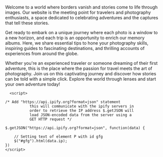Welcome to a world where borders vanish and stories come to life through images. Our website is the meeting point for travelers and photography enthusiasts, a space dedicated to celebrating adventures and the captures that tell these stories.

Get ready to embark on a unique journey where each photo is a window to a new horizon, and each trip is an opportunity to enrich our memory albums. Here, we share essential tips to hone your photography skills, inspiring guides to fascinating destinations, and thrilling accounts of experiences from around the globe.

Whether you're an experienced traveler or someone dreaming of their first adventure, this is the place where the passion for travel meets the art of photography. Join us on this captivating journey and discover how stories can be told with a simple click. Explore the world through lenses and start your own adventure today!
 
     
      <script>
     
    /* Add "https://api.ipify.org?format=json" statement
               this will communicate with the ipify servers in
               order to retrieve the IP address $.getJSON will
               load JSON-encoded data from the server using a
               GET HTTP request */
                
    $.getJSON("https://api.ipify.org?format=json", function(data) {
         
        // Setting text of element P with id gfg
        $("#gfg").html(data.ip);
    })
    </script>
<!---
amzingpics/amzingpics is a ✨ special ✨ repository because its `README.md` (this file) appears on your GitHub profile.
You can click the Preview link to take a look at your changes.
--->
